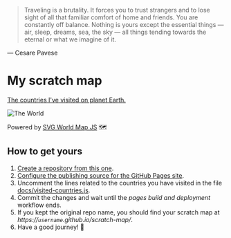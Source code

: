 > Traveling is a brutality. It forces you to trust strangers and to lose sight of all that familiar comfort of home and friends.
> You are constantly off balance. Nothing is yours except the essential things — air, sleep, dreams, sea, the sky — all things tending towards the eternal or what we imagine of it.

— Cesare Pavese

# My scratch map
[The countries I've visited on planet Earth.](https://maurizuki.github.io/scratch-map)

![The World](https://github.com/user-attachments/assets/8236fac4-1a83-4097-b44f-818e14370544)

Powered by [SVG World Map JS](https://github.com/raphaellepuschitz/SVG-World-Map) 🗺

## How to get yours
1. [Create a repository from this one](https://docs.github.com/en/repositories/creating-and-managing-repositories/creating-a-repository-from-a-template).
2. [Configure the publishing source for the GitHub Pages site](https://docs.github.com/en/pages/getting-started-with-github-pages/configuring-a-publishing-source-for-your-github-pages-site).
3. Uncomment the lines related to the countries you have visited in the file [docs/visited-countries.js](docs/visited-countries.js).
4. Commit the changes and wait until the *pages build and deployment* workflow ends.
5. If you kept the original repo name, you should find your scratch map at *https://`username`.github.io/scratch-map/*.
6. Have a good journey! 🧳
